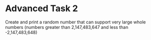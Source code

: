 # Advanced Task 2
Create and print a random number that can support very large whole numbers (numbers greater than 2,147,483,647 and less than -2,147,483,648)